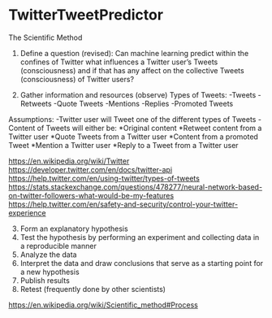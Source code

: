 # TwitterTweetPredictor

The Scientific Method 
1. Define a question (revised): Can machine learning predict within the confines of Twitter what influences a Twitter user’s Tweets (consciousness) and if that has any affect on the collective Tweets (consciousness) of Twitter users?

2. Gather information and resources (observe)
Types of Tweets:
-Tweets
-Retweets
-Quote Tweets
-Mentions
-Replies
-Promoted Tweets

Assumptions:
-Twitter user will Tweet one of the different types of Tweets
-Content of Tweets will either be:
  *Original content
  *Retweet content from a Twitter user
  *Quote Tweets from a Twitter user
  *Content from a promoted Tweet
  *Mention a Twitter user
  *Reply to a Tweet from a Twitter user

https://en.wikipedia.org/wiki/Twitter
https://developer.twitter.com/en/docs/twitter-api
https://help.twitter.com/en/using-twitter/types-of-tweets
https://stats.stackexchange.com/questions/478277/neural-network-based-on-twitter-followers-what-would-be-my-features
https://help.twitter.com/en/safety-and-security/control-your-twitter-experience


3. Form an explanatory hypothesis
4. Test the hypothesis by performing an experiment and collecting data in a reproducible manner
5. Analyze the data
6. Interpret the data and draw conclusions that serve as a starting point for a new hypothesis
7. Publish results
8. Retest (frequently done by other scientists)

https://en.wikipedia.org/wiki/Scientific_method#Process

